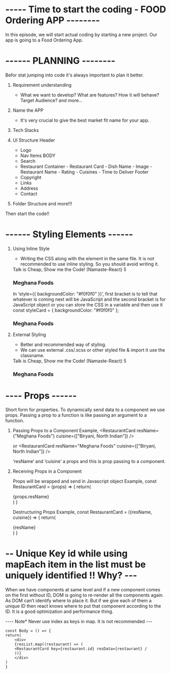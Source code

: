 # ----- Time to start the coding - FOOD Ordering APP --------
In this episode, we will start actual coding by starting a new project. Our app is going to a Food Ordering App.

# ------ PLANNING --------
Befor stat jumping into code it's always important to plan it better.
1. Requirement understanding
   - What we want to develop? What are features? How it will behave? Target Audience? and more...
2. Name the APP
   - It's very crucial to give the best market fit name for your app.

3. Tech Stacks
4. UI Structure
    Header
      - Logo
      - Nav Items
    BODY
      - Search
      - Restaurant Container
       - Restaurant Card
       - Dish Name
       - Image
       - Restaurant Name
       - Rating
       - Cuisines
       - Time to Deliver
    Footer
    - Copyright
    - Links
    - Address
    - Contact 

5. Folder Structure and more!!!

Then start the code!!


# ------ Styling Elements ------
1. Using Inline Style
   - Writing the CSS along with the element in the same file. It is
    not recommended to use inline styling. So you should avoid
    writing it.
    <div
    style={{ backgroundColor: "#f0f0f0" }}
    >
    Talk is Cheap, Show me the Code! (Namaste-React) 5
    <h3> Meghana Foods </h3>
    </div>
    In ‘style={{ backgroundColor: "#f0f0f0" }}’, first bracket is to
    tell that whatever is coming next will be JavaScript and the
    second bracket is for JavaScript object
    or you can store the CSS in a variable and then use it
    const styleCard = { backgroundColor: "#f0f0f0" };
    <div
    className="red-card"
    style={styleCard}
    >
    <h3> Meghana Foods </h3>
    </div>

2. External Styling
   - Better and recommended way of styling.
   - We can use external .css/.scss or other styled file & import it use the classname.
    <div
    classname="food-container"
    >
    Talk is Cheap, Show me the Code! (Namaste-React) 5
    <h3> Meghana Foods </h3>
    </div>


# ---- Props ------
Short form for properties. To dynamically send data to a component we use props. Passing a prop to a function is like passing an argument to a function.

1. Passing Props to a Component
    Example,
    <RestaurantCard
    resName={"Meghana Foods"}
    cuisine={["Biryani, North Indian"]}
    />

    or 
    <RestaurantCard
    resName="Meghana Foods"
    cuisine={["Biryani, North Indian"]}
    />

    ‘resName’ and ‘cuisine’ a props and this is prop passing to a component.

2. Receiving Props in a Component

    Props will be wrapped and send in Javascript object
    Example,
    const RestaurantCard = (props) => {
    return(
    <div>{props.resName}</div>
    )
    }

    Destructuring Props
    Example,
    const RestaurantCard = ({resName, cuisine}) => {
    return(
    <div>{resName}</div>
    )
    }


# -- Unique Key id while using mapEach item in the list must be uniquely identified !! Why? ---
When we have components at same level and if a new component comes on the first without ID, DOM is going to re-render all the components again. As DOM can’t identify where to place it. But if we give each of them a unique ID then react knows where to put that component according to the ID. It is a good optimization and performance thing.

 ---- Note* Never use index as keys in map. It is not recommended ---

    const Body = () => {
    return(
        <div>
        {resList.map((restaurant) => (
        <RestaurantCard key={restaurant.id} resData={restaurant} /
        ))}
        </div>
    )
    }


